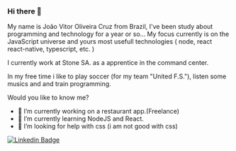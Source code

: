 ### Hi there 👋

My name is João Vitor Oliveira Cruz from Brazil, I've been study about programming and technology for a year or so... My focus currently is on the JavaScript universe and yours    most usefull technologies ( node, react react-native, typescript, etc. )

I currently work at Stone SA. as a apprentice in the command center.

In my free time i like to play soccer (for my team "United F.S."), listen some musics and and train programming.
  
Would you like to know me?
  
- 🔭 I’m currently working on a restaurant app.(Freelance)
- 🌱 I’m currently learning NodeJS and React.
- 🤔 I’m looking for help with css (i am not good with css)
  
[![Linkedin Badge](https://img.shields.io/badge/-LinkedIn-blue?style=flat-square&logo=Linkedin&logoColor=white&link=https://www.linkedin.com/in/jo%C3%A3o-vitor-oliveira-cruz-252596191/)](https://www.linkedin.com/in/jo%C3%A3o-vitor-oliveira-cruz-252596191/)

<!--
**jcruz375/jcruz375** is a ✨ _special_ ✨ repository because its `README.md` (this file) appears on your GitHub profile.

Here are some ideas to get you started:


- 👯 I’m looking to collaborate on ...

- 💬 Ask me about ...
- 📫 How to reach me: ...
- 😄 Pronouns: ...
- ⚡ Fun fact: ...
-->
